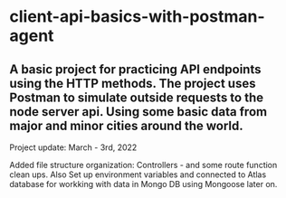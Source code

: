 # client-api-basics-with-postman-agent

## A basic project for practicing API endpoints using the HTTP methods. The project uses Postman to simulate outside requests to the node server api. Using some basic data from major and minor cities around the world.

Project update: March - 3rd, 2022

Added file structure organization: Controllers - and some
route function clean ups. Also Set up environment variables and connected to Atlas database for workking with data in Mongo DB using Mongoose later on.
